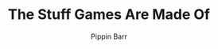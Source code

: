 ---
title: "The Stuff Games Are Made Of"
subtitle: ""
description: ""
layout: book
author: Pippin Barr
started: 2023-08-20
read: 2023-08-20
status: read
rating: 4
color: 
cover: the-stuff-games-are-made-of.jpg
pages: 184
progress: 0
link: 
---